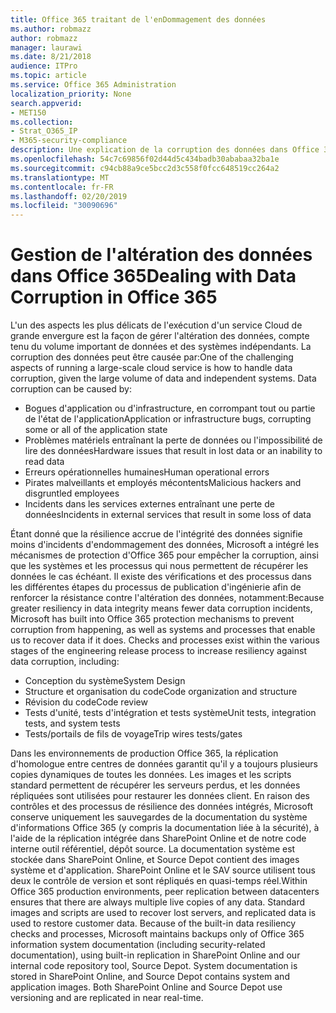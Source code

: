 ```yaml
---
title: Office 365 traitant de l'enDommagement des données
ms.author: robmazz
author: robmazz
manager: laurawi
ms.date: 8/21/2018
audience: ITPro
ms.topic: article
ms.service: Office 365 Administration
localization_priority: None
search.appverid:
- MET150
ms.collection:
- Strat_O365_IP
- M365-security-compliance
description: Une explication de la corruption des données dans Office 365, ainsi que les efforts de prévention et de récupération de Microsoft.
ms.openlocfilehash: 54c7c69856f02d44d5c434badb30ababaa32ba1e
ms.sourcegitcommit: c94cb88a9ce5bcc2d3c558f0fcc648519cc264a2
ms.translationtype: MT
ms.contentlocale: fr-FR
ms.lasthandoff: 02/20/2019
ms.locfileid: "30090696"
---
```

# <a name="dealing-with-data-corruption-in-office-365"></a><span data-ttu-id="23729-103">Gestion de l'altération des données dans Office 365</span><span class="sxs-lookup"><span data-stu-id="23729-103">Dealing with Data Corruption in Office 365</span></span>

<span data-ttu-id="23729-p101">L'un des aspects les plus délicats de l'exécution d'un service Cloud de grande envergure est la façon de gérer l'altération des données, compte tenu du volume important de données et des systèmes indépendants. La corruption des données peut être causée par:</span><span class="sxs-lookup"><span data-stu-id="23729-p101">One of the challenging aspects of running a large-scale cloud service is how to handle data corruption, given the large volume of data and independent systems. Data corruption can be caused by:</span></span>
- <span data-ttu-id="23729-106">Bogues d'application ou d'infrastructure, en corrompant tout ou partie de l'état de l'application</span><span class="sxs-lookup"><span data-stu-id="23729-106">Application or infrastructure bugs, corrupting some or all of the application state</span></span> 
- <span data-ttu-id="23729-107">Problèmes matériels entraînant la perte de données ou l'impossibilité de lire des données</span><span class="sxs-lookup"><span data-stu-id="23729-107">Hardware issues that result in lost data or an inability to read data</span></span> 
- <span data-ttu-id="23729-108">Erreurs opérationnelles humaines</span><span class="sxs-lookup"><span data-stu-id="23729-108">Human operational errors</span></span> 
- <span data-ttu-id="23729-109">Pirates malveillants et employés mécontents</span><span class="sxs-lookup"><span data-stu-id="23729-109">Malicious hackers and disgruntled employees</span></span> 
- <span data-ttu-id="23729-110">Incidents dans les services externes entraînant une perte de données</span><span class="sxs-lookup"><span data-stu-id="23729-110">Incidents in external services that result in some loss of data</span></span> 

<span data-ttu-id="23729-p102">Étant donné que la résilience accrue de l'intégrité des données signifie moins d'incidents d'endommagement des données, Microsoft a intégré les mécanismes de protection d'Office 365 pour empêcher la corruption, ainsi que les systèmes et les processus qui nous permettent de récupérer les données le cas échéant. Il existe des vérifications et des processus dans les différentes étapes du processus de publication d'ingénierie afin de renforcer la résistance contre l'altération des données, notamment:</span><span class="sxs-lookup"><span data-stu-id="23729-p102">Because greater resiliency in data integrity means fewer data corruption incidents, Microsoft has built into Office 365 protection mechanisms to prevent corruption from happening, as well as systems and processes that enable us to recover data if it does. Checks and processes exist within the various stages of the engineering release process to increase resiliency against data corruption, including:</span></span>
- <span data-ttu-id="23729-113">Conception du système</span><span class="sxs-lookup"><span data-stu-id="23729-113">System Design</span></span>
- <span data-ttu-id="23729-114">Structure et organisation du code</span><span class="sxs-lookup"><span data-stu-id="23729-114">Code organization and structure</span></span> 
- <span data-ttu-id="23729-115">Révision du code</span><span class="sxs-lookup"><span data-stu-id="23729-115">Code review</span></span> 
- <span data-ttu-id="23729-116">Tests d'unité, tests d'intégration et tests système</span><span class="sxs-lookup"><span data-stu-id="23729-116">Unit tests, integration tests, and system tests</span></span>
- <span data-ttu-id="23729-117">Tests/portails de fils de voyage</span><span class="sxs-lookup"><span data-stu-id="23729-117">Trip wires tests/gates</span></span> 

<span data-ttu-id="23729-p103">Dans les environnements de production Office 365, la réplication d'homologue entre centres de données garantit qu'il y a toujours plusieurs copies dynamiques de toutes les données. Les images et les scripts standard permettent de récupérer les serveurs perdus, et les données répliquées sont utilisées pour restaurer les données client. En raison des contrôles et des processus de résilience des données intégrés, Microsoft conserve uniquement les sauvegardes de la documentation du système d'informations Office 365 (y compris la documentation liée à la sécurité), à l'aide de la réplication intégrée dans SharePoint Online et de notre code interne outil référentiel, dépôt source. La documentation système est stockée dans SharePoint Online, et Source Depot contient des images système et d'application. SharePoint Online et le SAV source utilisent tous deux le contrôle de version et sont répliqués en quasi-temps réel.</span><span class="sxs-lookup"><span data-stu-id="23729-p103">Within Office 365 production environments, peer replication between datacenters ensures that there are always multiple live copies of any data. Standard images and scripts are used to recover lost servers, and replicated data is used to restore customer data. Because of the built-in data resiliency checks and processes, Microsoft maintains backups only of Office 365 information system documentation (including security-related documentation), using built-in replication in SharePoint Online and our internal code repository tool, Source Depot. System documentation is stored in SharePoint Online, and Source Depot contains system and application images. Both SharePoint Online and Source Depot use versioning and are replicated in near real-time.</span></span> 